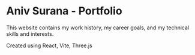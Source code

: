 # Aniv Surana - Portfolio

This website contains my work history, my career goals, and my technical skills and interests.

Created using React, Vite, Three.js

